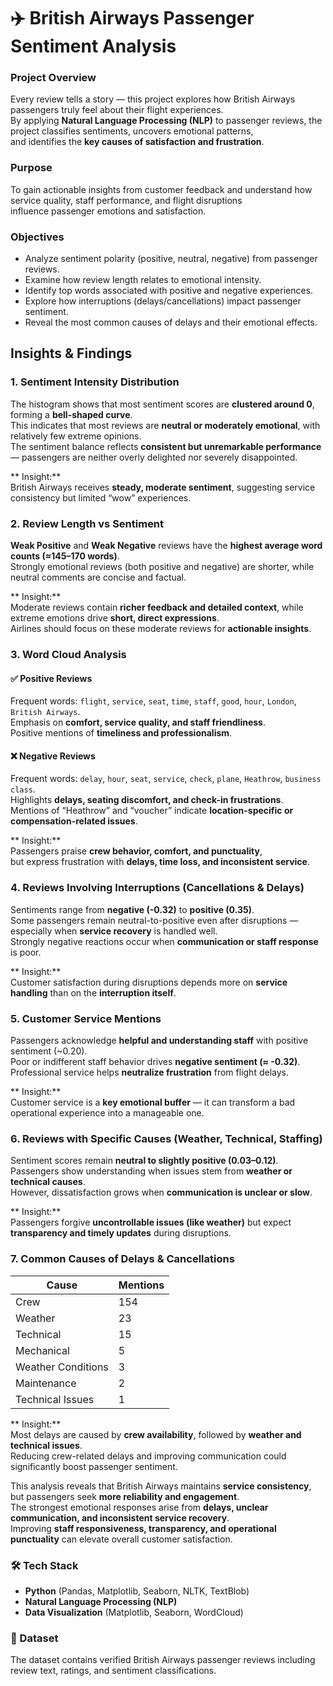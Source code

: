 # ✈️ British Airways Passenger Sentiment Analysis

###  Project Overview  
Every review tells a story — this project explores how British Airways passengers truly feel about their flight experiences.  
By applying **Natural Language Processing (NLP)** to passenger reviews, the project classifies sentiments, uncovers emotional patterns,  
and identifies the **key causes of satisfaction and frustration**.
###  Purpose  
To gain actionable insights from customer feedback and understand how service quality, staff performance, and flight disruptions  
influence passenger emotions and satisfaction.
###  Objectives  
- Analyze sentiment polarity (positive, neutral, negative) from passenger reviews.  
- Examine how review length relates to emotional intensity.  
- Identify top words associated with positive and negative experiences.  
- Explore how interruptions (delays/cancellations) impact passenger sentiment.  
- Reveal the most common causes of delays and their emotional effects.  

## Insights & Findings

### 1. Sentiment Intensity Distribution  

The histogram shows that most sentiment scores are **clustered around 0**, forming a **bell-shaped curve**.  
This indicates that most reviews are **neutral or moderately emotional**, with relatively few extreme opinions.  
The sentiment balance reflects **consistent but unremarkable performance** — passengers are neither overly delighted nor severely disappointed.  

** Insight:**  
British Airways receives **steady, moderate sentiment**, suggesting service consistency but limited “wow” experiences.  

### 2. Review Length vs Sentiment  

**Weak Positive** and **Weak Negative** reviews have the **highest average word counts (≈145–170 words)**.  
Strongly emotional reviews (both positive and negative) are shorter, while neutral comments are concise and factual.  

** Insight:**  
Moderate reviews contain **richer feedback and detailed context**, while extreme emotions drive **short, direct expressions**.  
Airlines should focus on these moderate reviews for **actionable insights**.  

### 3. Word Cloud Analysis  
#### ✅ Positive Reviews  
Frequent words: `flight`, `service`, `seat`, `time`, `staff`, `good`, `hour`, `London`, `British Airways`.  
Emphasis on **comfort, service quality, and staff friendliness**.  
Positive mentions of **timeliness and professionalism**.  

#### ❌ Negative Reviews  
Frequent words: `delay`, `hour`, `seat`, `service`, `check`, `plane`, `Heathrow`, `business class`.  
Highlights **delays, seating discomfort, and check-in frustrations**.  
Mentions of “Heathrow” and “voucher” indicate **location-specific or compensation-related issues**.  

** Insight:**  
Passengers praise **crew behavior, comfort, and punctuality**,  
but express frustration with **delays, time loss, and inconsistent service**.  

### 4. Reviews Involving Interruptions (Cancellations & Delays)  

Sentiments range from **negative (-0.32)** to **positive (0.35)**.  
Some passengers remain neutral-to-positive even after disruptions — especially when **service recovery** is handled well.  
Strongly negative reactions occur when **communication or staff response** is poor.  

** Insight:**  
Customer satisfaction during disruptions depends more on **service handling** than on the **interruption itself**.  

### 5. Customer Service Mentions  
Passengers acknowledge **helpful and understanding staff** with positive sentiment (~0.20).  
Poor or indifferent staff behavior drives **negative sentiment (≈ -0.32)**.  
Professional service helps **neutralize frustration** from flight delays.  

** Insight:**  
Customer service is a **key emotional buffer** — it can transform a bad operational experience into a manageable one.  

### 6. Reviews with Specific Causes (Weather, Technical, Staffing)  
Sentiment scores remain **neutral to slightly positive (0.03–0.12)**.  
Passengers show understanding when issues stem from **weather or technical causes**.  
However, dissatisfaction grows when **communication is unclear or slow**.  

** Insight:**  
Passengers forgive **uncontrollable issues (like weather)** but expect **transparency and timely updates** during disruptions.  

### 7. Common Causes of Delays & Cancellations  

| Cause | Mentions |
|--------|-----------|
| Crew | 154 |
| Weather | 23 |
| Technical | 15 |
| Mechanical | 5 |
| Weather Conditions | 3 |
| Maintenance | 2 |
| Technical Issues | 1 |

** Insight:**  
Most delays are caused by **crew availability**, followed by **weather and technical issues**.  
Reducing crew-related delays and improving communication could significantly boost passenger sentiment.  
 
This analysis reveals that British Airways maintains **service consistency**, but passengers seek **more reliability and engagement**.  
The strongest emotional responses arise from **delays, unclear communication, and inconsistent service recovery**.  
Improving **staff responsiveness, transparency, and operational punctuality** can elevate overall customer satisfaction.  

### 🛠️ Tech Stack  
- **Python** (Pandas, Matplotlib, Seaborn, NLTK, TextBlob)  
- **Natural Language Processing (NLP)**  
- **Data Visualization** (Matplotlib, Seaborn, WordCloud)  

### 📁 Dataset  
The dataset contains verified British Airways passenger reviews including review text, ratings, and sentiment classifications.
